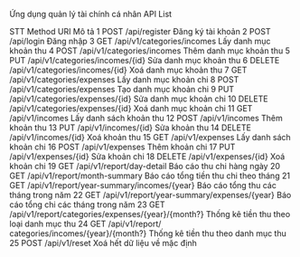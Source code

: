 Ứng dụng quản lý tài chính cá nhân
API List

STT	Method	URI	Mô tả
1	POST	/api/register	Đăng ký tài khoản
2	POST	/api/login	Đăng nhập
3	GET	/api/v1/categories/incomes	Lấy danh mục khoản thu
4	POST	/api/v1/categories/incomes	Thêm danh mục khoản thu
5	PUT	/api/v1/categories/incomes/{id}	Sửa danh mục khoản thu
6	DELETE	/api/v1/categories/incomes/{id}	Xoá danh mục khoản thu
7	GET	/api/v1/categories/expenses	Lấy danh mục khoản chi
8	POST	/api/v1/categories/expenses	Tạo danh mục khoản chi
9	PUT	/api/v1/categories/expenses/{id}	Sửa danh mục khoản chi
10	DELETE	/api/v1/categories/expenses/{id}	Xoá danh mục khoản chi
11	GET	/api/v1/incomes	Lấy danh sách khoản thu
12	POST	/api/v1/incomes	Thêm khoản thu
13	PUT	/api/v1/incomes/{id}	Sửa khoản thu
14	DELETE	/api/v1/incomes/{id}	Xoá khoản thu
15	GET	/api/v1/expenses	Lấy danh sách khoản chi
16	POST	/api/v1/expenses	Thêm khoản chi
17	PUT	/api/v1/expenses/{id}	Sửa khoản chi
18	DELETE	/api/v1/expenses/{id}	Xoá khoản chi
19	GET	/api/v1/report/day-detail	Báo cáo thu chi hàng ngày
20	GET	/api/v1/report/month-summary	Báo cáo tổng tiền thu chi theo tháng
21	GET	/api/v1/report/year-summary/incomes/{year}	Báo cáo tổng thu các tháng trong năm 
22	GET	/api/v1/report/year-summary/expenses/{year}	Báo cáo tổng chi các tháng trong năm
23	GET	/api/v1/report/categories/expenses/{year}/{month?}	Thống kê tiền thu theo loại danh mục thu
24	GET	/api/v1/report/ categories/incomes/{year}/{month?}	Thống kê tiền thu theo danh mục thu
25	POST	/api/v1/reset	Xoá hết dữ liệu về mặc định
